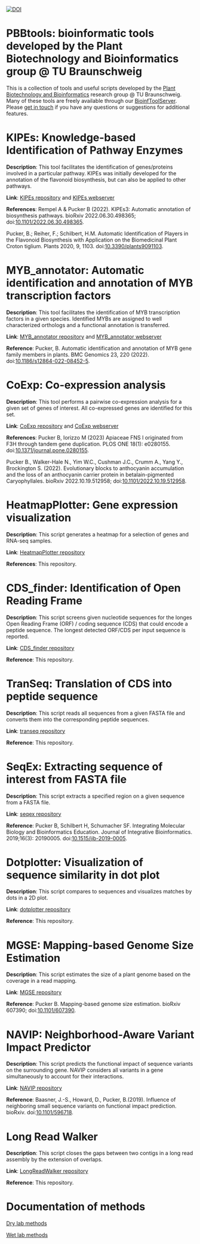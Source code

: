 [![DOI](https://zenodo.org/badge/524938056.svg)](https://zenodo.org/badge/latestdoi/524938056)

# PBBtools: bioinformatic tools developed by the Plant Biotechnology and Bioinformatics group @ TU Braunschweig
This is a collection of tools and useful scripts developed by the [Plant Biotechnology and Bioinformatics](https://www.tu-braunschweig.de/en/ifp/pbb) research group @ TU Braunschweig. Many of these tools are freely available through our [BioinfToolServer](https://www.tu-braunschweig.de/en/ifp/pbb/tools). Please [get in touch](https://www.tu-braunschweig.de/en/ifp/pbb/contact) if you have any questions or suggestions for additional features.



# KIPEs: Knowledge-based Identification of Pathway Enzymes
**Description**: This tool facilitates the identification of genes/proteins involved in a particular pathway. KIPEs was initially developed for the annotation of the flavonoid biosynthesis, but can also be applied to other pathways.

**Link**: [KIPEs repository](https://github.com/bpucker/KIPEs) and [KIPEs webserver](http://pbb.bot.nat.tu-bs.de/KIPEs/)

**References**: 
Rempel A & Pucker B (2022). KIPEs3: Automatic annotation of biosynthesis pathways. bioRxiv 2022.06.30.498365; doi:[10.1101/2022.06.30.498365](https://doi.org/10.1101/2022.06.30.498365).

Pucker, B.; Reiher, F.; Schilbert, H.M. Automatic Identification of Players in the Flavonoid Biosynthesis with Application on the Biomedicinal Plant Croton tiglium. Plants 2020, 9, 1103. doi:[10.3390/plants9091103](https://doi.org/10.3390/plants9091103).


# MYB_annotator: Automatic identification and annotation of MYB transcription factors
**Description**: This tool facilitates the identification of MYB transcription factors in a given species. Identified MYBs are assigned to well characterized orthologs and a functional annotation is transferred.

**Link**: [MYB_annotator repository](https://github.com/bpucker/MYB_annotator) and [MYB_annotator webserver](http://pbb.bot.nat.tu-bs.de/MYB_annotator/)

**Reference**: Pucker, B. Automatic identification and annotation of MYB gene family members in plants. BMC Genomics 23, 220 (2022). doi:[10.1186/s12864-022-08452-5](https://doi.org/10.1186/s12864-022-08452-5).



# CoExp: Co-expression analysis
**Description**: This tool performs a pairwise co-expression analysis for a given set of genes of interest. All co-expressed genes are identified for this set.

**Link**: [CoExp repository](https://github.com/bpucker/CoExp) and [CoExp webserver](http://pbb.bot.nat.tu-bs.de/CoExp/)

**References**: 
Pucker B, Iorizzo M (2023) Apiaceae FNS I originated from F3H through tandem gene duplication. PLOS ONE 18(1): e0280155. doi:[10.1371/journal.pone.0280155](https://doi.org/10.1371/journal.pone.0280155).

Pucker B., Walker-Hale N., Yim W.C., Cushman J.C., Crumm A., Yang Y., Brockington S. (2022). Evolutionary blocks to anthocyanin accumulation and the loss of an anthocyanin carrier protein in betalain-pigmented Caryophyllales. bioRxiv 2022.10.19.512958; doi:[10.1101/2022.10.19.512958](https://doi.org/10.1101/2022.10.19.512958).



# HeatmapPlotter: Gene expression visualization
**Description**: This script generates a heatmap for a selection of genes and RNA-seq samples.

**Link**: [HeatmapPlotter repository](https://github.com/bpucker/PBBtools/blob/main/heatmapper/README.md)

**References**: This repository.


# CDS_finder: Identification of Open Reading Frame
**Description**: This script screens given nucleotide sequences for the longes Open Reading Frame (ORF) / coding sequence (CDS) that could encode a peptide sequence. The longest detected ORF/CDS per input sequence is reported.

**Link**: [CDS_finder repository](https://github.com/bpucker/PBBTools/blob/main/cds_finder/README.md)

**Reference**: This repository.



# TranSeq: Translation of CDS into peptide sequence
**Description**: This script reads all sequences from a given FASTA file and converts them into the corresponding peptide sequences.

**Link**: [transeq repository](https://github.com/bpucker/PBBTools/blob/main/transeq/README.md)

**Reference**: This repository.



# SeqEx: Extracting sequence of interest from FASTA file
**Description**: This script extracts a specified region on a given sequence from a FASTA file.

**Link**: [seqex repository](https://github.com/bpucker/PBBtools/blob/main/seqex/README.md)

**Reference**: Pucker B, Schilbert H, Schumacher SF. Integrating Molecular Biology and Bioinformatics Education. Journal of Integrative Bioinformatics. 2019;16(3): 20190005. doi:[10.1515/jib-2019-0005](https://doi.org/10.1515/jib-2019-0005).



# Dotplotter: Visualization of sequence similarity in dot plot
**Description**: This script compares to sequences and visualizes matches by dots in a 2D plot.

**Link**: [dotplotter repository](https://github.com/bpucker/PBBtools/blob/main/dotplotter/README.md)

**Reference**: This repository.



# MGSE: Mapping-based Genome Size Estimation
**Description**: This script estimates the size of a plant genome based on the coverage in a read mapping.

**Link**: [MGSE repository](https://github.com/bpucker/MGSE)

**Reference**: Pucker B. Mapping-based genome size estimation. bioRxiv 607390; doi:[10.1101/607390](https://doi.org/10.1101/607390).



# NAVIP: Neighborhood-Aware Variant Impact Predictor
**Description**: This script predicts the functional impact of sequence variants on the surrounding gene. NAVIP considers all variants in a gene simultaneously to account for their interactions.

**Link**: [NAVIP repository](https://github.com/bpucker/NAVIP)

**Reference**: Baasner, J.-S., Howard, D., Pucker, B.(2019). Influence of neighboring small sequence variants on functional impact prediction. bioRxiv. doi:[10.1101/596718](https://doi.org/10.1101/596718).



# Long Read Walker
**Description**: This script closes the gaps between two contigs in a long read assembly by the extension of overlaps.

**Link**: [LongReadWalker repository](https://github.com/bpucker/LongReadWalker)

**Reference**: This repository.


# Documentation of methods
[Dry lab methods](https://github.com/bpucker/pbb-drylab)

[Wet lab methods](https://github.com/bpucker/pbb-wetlab)



